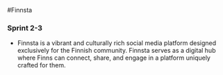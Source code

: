 #Finnsta

### Sprint 2-3

- Finnsta is a vibrant and culturally rich social media platform designed exclusively for the Finnish community. Finnsta serves as a digital hub where Finns can connect, share, and engage in a platform uniquely crafted for them.
